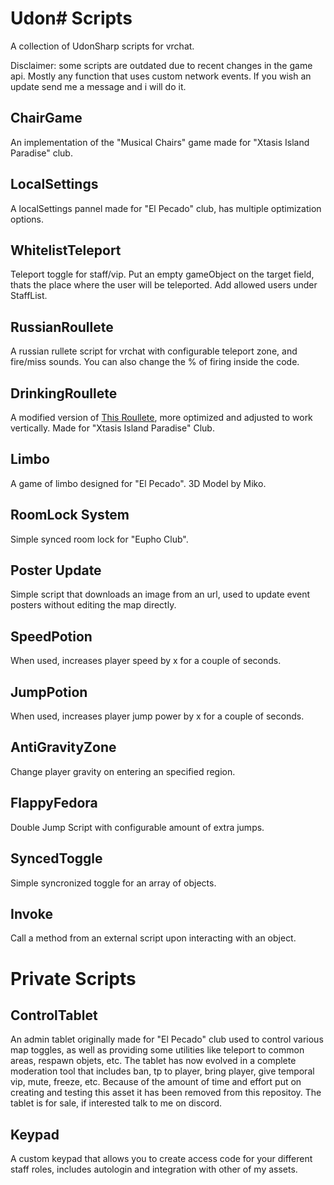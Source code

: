 # Udon# Scripts
A collection of UdonSharp scripts for vrchat.

Disclaimer: some scripts are outdated due to recent changes in the game api. Mostly any function that uses custom network events. If you wish an update send me a message and i will do it.

## ChairGame
An implementation of the "Musical Chairs" game made for "Xtasis Island Paradise" club.

## LocalSettings
A localSettings pannel made for "El Pecado" club, has multiple optimization options.

## WhitelistTeleport
Teleport toggle for staff/vip. Put an empty gameObject on the target field, thats the place where the user will be teleported. Add allowed users under StaffList.

## RussianRoullete
A russian rullete script for vrchat with configurable teleport zone, and fire/miss sounds. You can also change the % of firing inside the code.

## DrinkingRoullete
A modified version of [This Roullete](https://ko-fi.com/s/6a6aa3541c), more optimized and adjusted to work vertically. Made for "Xtasis Island Paradise" Club.

## Limbo
A game of limbo designed for "El Pecado". 3D Model by Miko.

## RoomLock System
Simple synced room lock for "Eupho Club".

## Poster Update
Simple script that downloads an image from an url, used to update event posters without editing the map directly.

## SpeedPotion

When used, increases player speed by x for a couple of seconds.

## JumpPotion

When used, increases player jump power by x for a couple of seconds.

## AntiGravityZone

Change player gravity on entering an specified region.

## FlappyFedora

Double Jump Script with configurable amount of extra jumps.

## SyncedToggle

Simple syncronized toggle for an array of objects.

## Invoke

Call a method from an external script upon interacting with an object.

# Private Scripts

## ControlTablet
An admin tablet originally made for "El Pecado" club used to control various map toggles, as well as providing some utilities like teleport to common areas, respawn objets, etc. The tablet has now evolved in a complete moderation tool that includes ban, tp to player, bring player, give temporal vip, mute, freeze, etc. Because of the amount of time and effort put on creating and testing this asset it has been removed from this repositoy. The tablet is for sale, if interested talk to me on discord.

## Keypad

A custom keypad that allows you to create access code for your different staff roles, includes autologin and integration with other of my assets.
